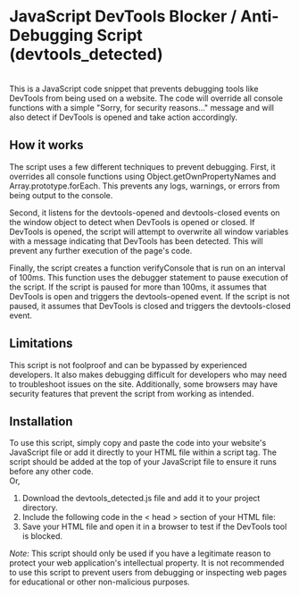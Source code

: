 # **JavaScript DevTools Blocker / Anti-Debugging Script** (devtools_detected)
<br/>
This is a JavaScript code snippet that prevents debugging tools like DevTools from being used on a website. The code will override all console functions with a simple "Sorry, for security reasons..." message and will also detect if DevTools is opened and take action accordingly.


## **How it works**
The script uses a few different techniques to prevent debugging. First, it overrides all console functions using Object.getOwnPropertyNames and Array.prototype.forEach. This prevents any logs, warnings, or errors from being output to the console.

Second, it listens for the devtools-opened and devtools-closed events on the window object to detect when DevTools is opened or closed. If DevTools is opened, the script will attempt to overwrite all window variables with a message indicating that DevTools has been detected. This will prevent any further execution of the page's code.

Finally, the script creates a function verifyConsole that is run on an interval of 100ms. This function uses the debugger statement to pause execution of the script. If the script is paused for more than 100ms, it assumes that DevTools is open and triggers the devtools-opened event. If the script is not paused, it assumes that DevTools is closed and triggers the devtools-closed event.
## **Limitations**
This script is not foolproof and can be bypassed by experienced developers. It also makes debugging difficult for developers who may need to troubleshoot issues on the site. Additionally, some browsers may have security features that prevent the script from working as intended.
## **Installation**
To use this script, simply copy and paste the code into your website's JavaScript file or add it directly to your HTML file within a script tag. The script should be added at the top of your JavaScript file to ensure it runs before any other code.
<br/>
Or,
<ol>
    <li>Download the devtools_detected.js file and add it to your project directory.</li>
    <li>Include the following code in the < head > section of your HTML file:
    <br>
    <script type="text/javascript" src="path/to/devtools_detected.js"></script>
    </li>
    <li>Save your HTML file and open it in a browser to test if the DevTools tool is blocked.</li>
</ol>


*Note:* This script should only be used if you have a legitimate reason to protect your web application's intellectual property. It is not recommended to use this script to prevent users from debugging or inspecting web pages for educational or other non-malicious purposes.
